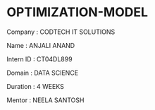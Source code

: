 # OPTIMIZATION-MODEL

Company : CODTECH IT SOLUTIONS

Name : ANJALI ANAND

Intern ID : CT04DL899

Domain : DATA SCIENCE

Duration : 4 WEEKS

Mentor : NEELA SANTOSH

